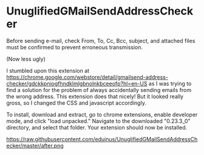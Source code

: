 # UnuglifiedGMailSendAddressChecker
Before sending e-mail, check From, To, Cc, Bcc, subject, and attached files must be confirmed to prevent erroneous transmission.

(Now less ugly)

I stumbled upon this extension at https://chrome.google.com/webstore/detail/gmailsend-address-checker/gdckkpniogfhndklmlgbnolnkbceeofp?hl=en-US as I was trying to find a solution for the problem of always accidentally sending emails from the wrong address. This extension does that nicely! But it looked really gross, so I changed the CSS and javascript accordingly.

To install, download and extract, go to chrome extensions, enable developer mode, and click "load unpacked." Navigate to the downloaded "0.23.3_0" directory, and select that folder. Your extension should now be installed.

https://raw.githubusercontent.com/eduinus/UnuglifiedGMailSendAddressChecker/master/after.png
